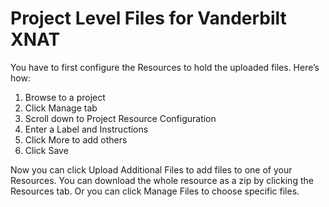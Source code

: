 # Project Level Files for Vanderbilt XNAT

You have to first configure the Resources to hold the uploaded files. Here’s how:

1. Browse to a project
2. Click Manage tab
3. Scroll down to Project Resource Configuration
4. Enter a Label and Instructions
5. Click More to add others
6. Click Save

Now you can click Upload Additional Files to add files to one of your Resources. You can download the whole resource as a zip by clicking the Resources tab. Or you can click Manage Files to choose specific files.
